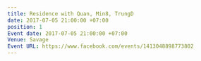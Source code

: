 ```yaml
---
title: Residence with Quan, Min8, TrungD
date: 2017-07-05 21:00:00 +07:00
position: 1
Event date: 2017-07-05 21:00:00 +07:00
Venue: Savage
Event URL: https://www.facebook.com/events/1413048898773802
---
```


